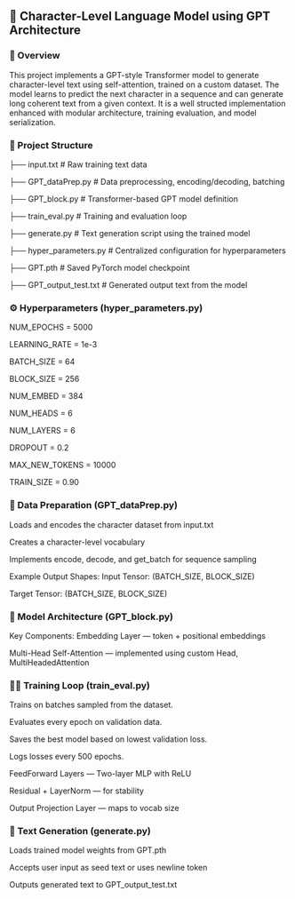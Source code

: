 ## 🧠 Character-Level Language Model using GPT Architecture

### 📄 Overview
This project implements a GPT-style Transformer model to generate character-level text using self-attention, trained on a custom dataset. The model learns to predict the next character in a sequence and can generate long coherent text from a given context. It is a well structed implementation enhanced with modular architecture, training evaluation, and model serialization.

### 📁 Project Structure


├── input.txt                  # Raw training text data

├── GPT_dataPrep.py           # Data preprocessing, encoding/decoding, batching

├── GPT_block.py              # Transformer-based GPT model definition

├── train_eval.py             # Training and evaluation loop

├── generate.py               # Text generation script using the trained model

├── hyper_parameters.py       # Centralized configuration for hyperparameters

├── GPT.pth                   # Saved PyTorch model checkpoint

├── GPT_output_test.txt       # Generated output text from the model


### ⚙️ Hyperparameters (hyper_parameters.py)

NUM_EPOCHS = 5000

LEARNING_RATE = 1e-3

BATCH_SIZE = 64

BLOCK_SIZE = 256

NUM_EMBED = 384

NUM_HEADS = 6

NUM_LAYERS = 6

DROPOUT = 0.2

MAX_NEW_TOKENS = 10000

TRAIN_SIZE = 0.90


### 🔄 Data Preparation (GPT_dataPrep.py)

Loads and encodes the character dataset from input.txt

Creates a character-level vocabulary

Implements encode, decode, and get_batch for sequence sampling

Example Output Shapes:
Input Tensor: (BATCH_SIZE, BLOCK_SIZE)

Target Tensor: (BATCH_SIZE, BLOCK_SIZE)


### 🧱 Model Architecture (GPT_block.py)

Key Components:
Embedding Layer — token + positional embeddings

Multi-Head Self-Attention — implemented using custom Head, MultiHeadedAttention


### 🏋️‍♂️ Training Loop (train_eval.py)
Trains on batches sampled from the dataset.

Evaluates every epoch on validation data.

Saves the best model based on lowest validation loss.

Logs losses every 500 epochs.


FeedForward Layers — Two-layer MLP with ReLU

Residual + LayerNorm — for stability

Output Projection Layer — maps to vocab size


### 🔮 Text Generation (generate.py)
Loads trained model weights from GPT.pth

Accepts user input as seed text or uses newline token

Outputs generated text to GPT_output_test.txt
